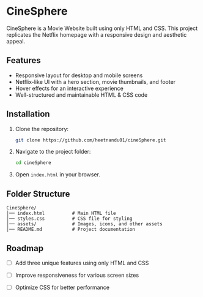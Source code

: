 # CineSphere 

CineSphere is a Movie Website built using only HTML and CSS. This project replicates the Netflix homepage with a responsive design and aesthetic appeal.

## Features
- Responsive layout for desktop and mobile screens
- Netflix-like UI with a hero section, movie thumbnails, and footer
- Hover effects for an interactive experience
- Well-structured and maintainable HTML & CSS code

## Installation
1. Clone the repository:
   ```sh
   git clone https://github.com/heetnandu01/cineSphere.git
   ```
2. Navigate to the project folder:
   ```sh
   cd cineSphere
   ```
3. Open `index.html` in your browser.

## Folder Structure
```
CineSphere/
│── index.html          # Main HTML file
│── styles.css          # CSS file for styling
│── assets/             # Images, icons, and other assets
│── README.md           # Project documentation
```

## Roadmap
- [ ] Add three unique features using only HTML and CSS
- [ ] Improve responsiveness for various screen sizes
- [ ] Optimize CSS for better performance



